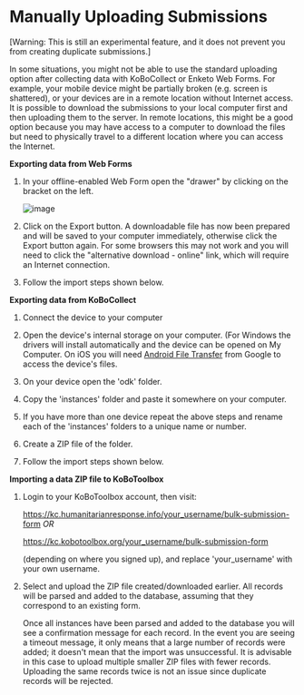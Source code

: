 # Manually Uploading Submissions

[Warning: This is still an experimental feature, and it does not prevent you from creating duplicate submissions.]

In some situations, you might not be able to use the standard uploading option after collecting data with KoBoCollect or Enketo Web Forms. For example, your mobile device might be partially broken (e.g. screen is shattered), or your devices are in a remote location without Internet access. It is possible to download the submissions to your local computer first and then uploading them to the server. In remote locations, this might be a good option because you may have access to a computer to download the files but need to physically travel to a different location where you can access the Internet.

**Exporting data from Web Forms**

1. In your offline-enabled Web Form open the "drawer" by clicking on the bracket on the left. 

    ![image](/images/manual_upload/export_data.png)

2. Click on the Export button. A downloadable file has now been prepared and will be saved to your computer immediately, otherwise click the Export button again. For some browsers this may not work and you will need to click the "alternative download - online" link, which will require an Internet connection. 

3. Follow the import steps shown below.

**Exporting data from KoBoCollect**

1. Connect the device to your computer

2. Open the device's internal storage on your computer. (For Windows the drivers will install automatically and the device can be opened on My Computer. On iOS you will need [Android File Transfer](https://www.android.com/intl/en_us/filetransfer) from Google to access the device's files.

3. On your device open the 'odk' folder.

4. Copy the 'instances' folder and paste it somewhere on your computer.

5. If you have more than one device repeat the above steps and rename each of the 'instances' folders to a unique name or number.

6. Create a ZIP file of the folder.

7. Follow the import steps shown below.

**Importing a data ZIP file to KoBoToolbox**

1. Login to your KoBoToolbox account, then visit:

    https://kc.humanitarianresponse.info/your_username/bulk-submission-form *OR*

    https://kc.kobotoolbox.org/your_username/bulk-submission-form 

    (depending on where you signed up), and replace 'your_username' with your own username.

2. Select and upload the ZIP file created/downloaded earlier. All records will be parsed and added to the database, assuming that they correspond to an existing form.

    Once all instances have been parsed and added to the database you will see a confirmation message for each record. In the event you are seeing a timeout message, it only means that a large number of records were added; it doesn't mean that the import was unsuccessful. It is advisable in this case to upload multiple smaller ZIP files with fewer records. Uploading the same records twice is not an issue since duplicate records will be rejected.
